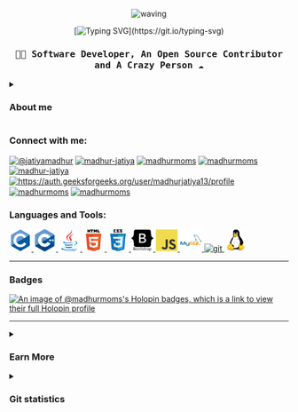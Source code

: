 <div align="center" >
 
  <!-- waves -->
  
 ![waving](https://capsule-render.vercel.app/api?type=waving&height=90&color=gradient)
 
  <!-- <Designer Names> -->
  
[![Typing SVG](https://readme-typing-svg.herokuapp.com?font=Mouse+Memoirs&size=75&pause=500&color=06CD9C&vCenter=true&width=450&height=100&lines=Madhur+Jatiya;Madhurmoms;Software+Developer;)](https://git.io/typing-svg)
 
 ###  <h3 align="center"><samp>:man_technologist: Software Developer, An Open Source Contributor and A Crazy Person ☁</samp></h3>
 </div>


    
    
<!-- <about myself> -->
<div>
 <details close="true">
 <summary><h3 align="left">  About me</h3></summary>
 <img align="center" src="my4.gif" width="100%"/>

 - 👷 <samp>Currently pursuing BE/B.Tech from IET~DAVV University Indore.
 - 🤔 <samp>Exploring new technologies and developing software solutions and quick hacks. 
 - 🌱 <samp>Open to all Open Source Projects😋  
 - 💼 <samp>I’m looking for **Internship/Part-Time** Opportunities/roles.
 - 💬 <samp>Ask me about Web developpment or java.
 - 🤔 <samp>I’m looking for help with how to excel in Competitive Programming
 - ♟ <samp>I spend a lot of time with my friends who always make me happy and motivated.

 <hr>
 </details>
</div>


<!-- Connect with me -->

<h3 align="left">Connect with me:</h3>
<p align="left">
<a href="https://twitter.com/@jatiyamadhur" target="blank"><img align="center" src="https://raw.githubusercontent.com/rahuldkjain/github-profile-readme-generator/master/src/images/icons/Social/twitter.svg" alt="@jatiyamadhur" height="30" width="40" /></a>
<a href="https://linkedin.com/in/madhur-jatiya" target="blank"><img align="center" src="https://raw.githubusercontent.com/rahuldkjain/github-profile-readme-generator/master/src/images/icons/Social/linked-in-alt.svg" alt="madhur-jatiya" height="30" width="40" /></a>
<a href="https://fb.com/madhurmoms" target="blank"><img align="center" src="https://raw.githubusercontent.com/rahuldkjain/github-profile-readme-generator/master/src/images/icons/Social/facebook.svg" alt="madhurmoms" height="30" width="40" /></a>
<a href="https://instagram.com/madhurmoms" target="blank"><img align="center" src="https://raw.githubusercontent.com/rahuldkjain/github-profile-readme-generator/master/src/images/icons/Social/instagram.svg" alt="madhurmoms" height="30" width="40" /></a>
<a href="https://www.leetcode.com/madhur-jatiya" target="blank"><img align="center" src="https://raw.githubusercontent.com/rahuldkjain/github-profile-readme-generator/master/src/images/icons/Social/leet-code.svg" alt="madhur-jatiya" height="30" width="40" /></a>
<a href="https://auth.geeksforgeeks.org/user/https://auth.geeksforgeeks.org/user/madhurjatiya13/profile" target="blank"><img align="center" src="https://raw.githubusercontent.com/rahuldkjain/github-profile-readme-generator/master/src/images/icons/Social/geeks-for-geeks.svg" alt="https://auth.geeksforgeeks.org/user/madhurjatiya13/profile" height="30" width="40" /></a>
<a href="https://www.hackerrank.com/madhurmoms" target="blank"><img align="center" src="https://raw.githubusercontent.com/rahuldkjain/github-profile-readme-generator/master/src/images/icons/Social/hackerrank.svg" alt="madhurmoms" height="30" width="40" /></a>
<a href="https://www.codechef.com/users/madhurmoms" target="blank"><img align="center" src="https://cdn.jsdelivr.net/npm/simple-icons@3.1.0/icons/codechef.svg" alt="madhurmoms" height="30" width="40" /></a>
</p>


<!-- Languages and Tools -->

<h3 align="left">Languages and Tools:</h3>
<p align="left"> 
<a href="https://www.cprogramming.com/" target="_blank" rel="noreferrer"> <img src="https://raw.githubusercontent.com/devicons/devicon/master/icons/c/c-original.svg" alt="c" width="40" height="40"/> </a>     <a href="https://www.w3schools.com/cpp/" target="_blank" rel="noreferrer"> <img src="https://raw.githubusercontent.com/devicons/devicon/master/icons/cplusplus/cplusplus-original.svg" alt="cplusplus" width="40" height="40"/> </a>    <a href="https://www.java.com" target="_blank" rel="noreferrer"> <img src="https://raw.githubusercontent.com/devicons/devicon/master/icons/java/java-original.svg" alt="java" width="40" height="40"/> </a>     <a href="https://www.w3schools.com/html/" target="_blank" rel="noreferrer"> <img src="https://raw.githubusercontent.com/devicons/devicon/master/icons/html5/html5-original-wordmark.svg" alt="html5" width="40" height="40"/> </a>    <a href="https://www.w3schools.com/css/" target="_blank" rel="noreferrer"> <img src="https://raw.githubusercontent.com/devicons/devicon/master/icons/css3/css3-original-wordmark.svg" alt="css3" width="40" height="40"/> </a>    <a href="https://getbootstrap.com" target="_blank" rel="noreferrer"> <img src="https://raw.githubusercontent.com/devicons/devicon/master/icons/bootstrap/bootstrap-plain-wordmark.svg" alt="bootstrap" width="40" height="40"/> </a>    <a href="https://developer.mozilla.org/en-US/docs/Web/JavaScript" target="_blank" rel="noreferrer"> <img src="https://raw.githubusercontent.com/devicons/devicon/master/icons/javascript/javascript-original.svg" alt="javascript" width="40" height="40"/> </a>    <a href="https://www.mysql.com/" target="_blank" rel="noreferrer"> <img src="https://raw.githubusercontent.com/devicons/devicon/master/icons/mysql/mysql-original-wordmark.svg" alt="mysql" width="40" height="40"/> </a>   <a href="https://git-scm.com/" target="_blank" rel="noreferrer"> <img src="https://www.vectorlogo.zone/logos/git-scm/git-scm-icon.svg" alt="git" width="40" height="40"/> </a>    <a href="https://www.linux.org/" target="_blank" rel="noreferrer"> <img src="https://raw.githubusercontent.com/devicons/devicon/master/icons/linux/linux-original.svg" alt="linux" width="40" height="40"/> </a
</p>

<hr>


<!-- Badges -->

<h3 align="left"> Badges</h3>

 [![An image of @madhurmoms's Holopin badges, which is a link to view their full Holopin profile](https://holopin.me/madhurmoms)](https://holopin.io/@madhurmoms)

 
 <hr>

<!-- Plzz Hire Me  -->  
 
<details close="true">
  <summary><h3 align="left"> Earn More</h3></summary>
  ![github 3 (1)](https://user-images.githubusercontent.com/70679523/173554113-246bb59a-89c1-4436-8b44-da0e5ff614e0.png) <hr>

</details>

  
<!-- Git statistics  -->

<details close="true">
 <summary><h3 align="left"> Git statistics</h3></summary>
   <img align="left" src="https://github-readme-stats.vercel.app/api/top-langs?username=Madhur-Jatiya&show_icons=true&locale=en&layout=compact&theme=dark" 
        alt="Madhur-Jatiya" height=200px />

   <p> <img align="center" src="https://github-readme-stats.vercel.app/api?username=Madhur-Jatiya&theme=dark" alt="Madhur-Jatiya" height=200px/> </p>
   <img align="center" src="https://github-readme-streak-stats.herokuapp.com?user=Madhur-Jatiya&theme=dark" />
</details>
  

 

